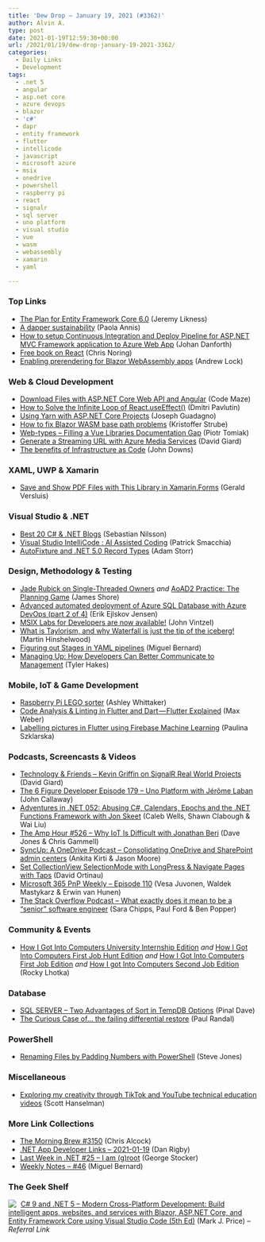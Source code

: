 ```yaml
---
title: 'Dew Drop – January 19, 2021 (#3362)'
author: Alvin A.
type: post
date: 2021-01-19T12:59:30+00:00
url: /2021/01/19/dew-drop-january-19-2021-3362/
categories:
  - Daily Links
  - Development
tags:
  - .net 5
  - angular
  - asp.net core
  - azure devops
  - blazor
  - 'c#'
  - dapr
  - entity framework
  - flutter
  - intellicode
  - javascript
  - microsoft azure
  - msix
  - onedrive
  - powershell
  - raspberry pi
  - react
  - signalr
  - sql server
  - uno platform
  - visual studio
  - vue
  - wasm
  - webassembly
  - xamarin
  - yaml

---
```

### <a name="top"></a>Top Links

  * <a href="https://devblogs.microsoft.com/dotnet/the-plan-for-entity-framework-core-6-0/?WT.mc_id=DOP-MVP-4025064" target="_blank" rel="noopener">The Plan for Entity Framework Core 6.0</a> (Jeremy Likness)
  * <a href="https://devblogs.microsoft.com/sustainable-software/a-dapper-sustainability/?WT.mc_id=DOP-MVP-4025064" target="_blank" rel="noopener">A dapper sustainability</a> (Paola Annis)
  * <a href="https://weblogs.asp.net/jdanforth/how-to-setup-continuous-integration-and-deploy-pipeline-for-asp-net-mvc-framework-application-to-azure-web-app?WT.mc_id=DOP-MVP-4025064" target="_blank" rel="noopener">How to setup Continuous Integration and Deploy Pipeline for ASP.NET MVC Framework application to Azure Web App</a> (Johan Danforth)
  * <a href="https://techcommunity.microsoft.com/t5/educator-developer-blog/free-book-on-react/ba-p/2072417?WT.mc_id=DOP-MVP-4025064" target="_blank" rel="noopener">Free book on React</a> (Chris Noring)
  * <a href="https://andrewlock.net/enabling-prerendering-for-blazor-webassembly-apps/" target="_blank" rel="noopener">Enabling prerendering for Blazor WebAssembly apps</a> (Andrew Lock)



### <a name="web"></a>Web & Cloud Development

  * <a href="https://code-maze.com/download-files-dot-net-core-angular/" target="_blank" rel="noopener">Download Files with ASP.NET Core Web API and Angular</a> (Code Maze)
  * <a href="https://dmitripavlutin.com/react-useeffect-infinite-loop/" target="_blank" rel="noopener">How to Solve the Infinite Loop of React.useEffect()</a> (Dmitri Pavlutin)
  * <a href="https://www.josephguadagno.net/2021/01/18/using-yarn-with-asp-net-core-projects" target="_blank" rel="noopener">Using Yarn with ASP.NET Core Projects</a> (Joseph Guadagno)
  * <a href="https://blog.elmah.io/how-to-fix-blazor-wasm-base-path-problems/" target="_blank" rel="noopener">How to fix Blazor WASM base path problems</a> (Kristoffer Strube)
  * <a href="https://blog.jetbrains.com/webstorm/2021/01/web-types/" target="_blank" rel="noopener">Web-types – Filling a Vue Libraries Documentation Gap</a> (Piotr Tomiak)
  * <a href="http://davidgiard.com/2021/01/19/GenerateAStreamingURLWithAzureMediaServices.aspx" target="_blank" rel="noopener">Generate a Streaming URL with Azure Media Services</a> (David Giard)
  * <a href="https://techcommunity.microsoft.com/t5/fasttrack-for-azure/the-benefits-of-infrastructure-as-code/ba-p/2069350?WT.mc_id=DOP-MVP-4025064" target="_blank" rel="noopener">The benefits of Infrastructure as Code</a> (John Downs)



### <a name="silverlight"></a>XAML, UWP & Xamarin

  * <a href="https://www.youtube.com/watch?v=FqetV1Lh-9c" target="_blank" rel="noopener">Save and Show PDF Files with This Library in Xamarin.Forms</a> (Gerald Versluis)



### <a name="dotnet"></a>Visual Studio & .NET

  * <a href="https://sebnilsson.com/blog/best-csharp-dotnet-blogs/" target="_blank" rel="noopener">Best 20 C# & .NET Blogs</a> (Sebastian Nilsson)
  * <a href="https://blog.ndepend.com/visual-studio-intellicode-ai-assisted-coding/" target="_blank" rel="noopener">Visual Studio IntelliCode : AI Assisted Coding</a> (Patrick Smacchia)
  * <a href="http://feedproxy.google.com/~r/WestDiscGolf/~3/e-om6Hf6LNU/autofixture-and-net5.0-record-types" target="_blank" rel="noopener">AutoFixture and .NET 5.0 Record Types</a> (Adam Storr)



### <a name="design"></a>Design, Methodology & Testing

  * <a href="https://www.jamesshore.com/v2/blog/2021/jade-rubick-on-single-threaded-owner" target="_blank" rel="noopener">Jade Rubick on Single-Threaded Owners</a> _and_ <a href="https://www.jamesshore.com/v2/books/aoad2/the_planning_game" target="_blank" rel="noopener">AoAD2 Practice: The Planning Game</a> (James Shore)
  * <a href="https://erikej.github.io/sqlserver/2021/01/18/azure-sql-advanced-deployment-part2.html" target="_blank" rel="noopener">Advanced automated deployment of Azure SQL Database with Azure DevOps (part 2 of 4)</a> (Erik Ejlskov Jensen)
  * <a href="https://techcommunity.microsoft.com/t5/msix-blog/msix-labs-for-developers-are-now-available/ba-p/2037538?WT.mc_id=DOP-MVP-4025064" target="_blank" rel="noopener">MSIX Labs for Developers are now available!</a> (John Vintzel)
  * <a href="https://nkdagility.com/blog/what-is-taylorism-and-why-waterfall-is-just-the-tip-of-the-iceberg/" target="_blank" rel="noopener">What is Taylorism, and why Waterfall is just the tip of the iceberg!</a> (Martin Hinshelwood)
  * <a href="https://blog.miguelbernard.com/figuring-out-stages-in-yaml-pipelines/" target="_blank" rel="noopener">Figuring out Stages in YAML pipelines</a> (Miguel Bernard)
  * <a href="https://www.7pace.com/blog/managing-up" target="_blank" rel="noopener">Managing Up: How Developers Can Better Communicate to Management</a> (Tyler Hakes)



### <a name="mobile"></a>Mobile, IoT & Game Development

  * <a href="https://www.raspberrypi.org/blog/raspberry-pi-lego-sorter/" target="_blank" rel="noopener">Raspberry Pi LEGO sorter</a> (Ashley Whittaker)
  * <a href="https://medium.com/flutter-community/code-analysis-linting-in-flutter-and-dart-flutter-explained-3014a481e5e?source=rss----86fb29d7cc6a---4" target="_blank" rel="noopener">Code Analysis & Linting in Flutter and Dart — Flutter Explained</a> (Max Weber)
  * <a href="https://medium.com/flutter-community/labelling-pictures-in-flutter-using-firebase-machine-learning-1869054afa62?source=rss----86fb29d7cc6a---4" target="_blank" rel="noopener">Labelling pictures in Flutter using Firebase Machine Learning</a> (Paulina Szklarska)



### <a name="podcasts"></a>Podcasts, Screencasts & Videos

  * <a href="http://DavidGiard.com/2021/01/18/KevinGriffinOnSignalRRealWorldProjects.aspx" target="_blank" rel="noopener">Technology & Friends &#8211; Kevin Griffin on SignalR Real World Projects</a> (David Giard)
  * <a href="https://6figuredev.com/podcast/episode-179-uno-platform-with-jerome-laban/" target="_blank" rel="noopener">The 6 Figure Developer Episode 179 – Uno Platform with Jérôme Laban</a> (John Callaway)
  * <a href="https://devchat.tv/adventures-in-dotnet/net-052-abusing-c-calendars-epochs-and-the-net-functions-framework-with-jon-skeet/" target="_blank" rel="noopener">Adventures in .NET 052: Abusing C#, Calendars, Epochs and the .NET Functions Framework with Jon Skeet</a> (Caleb Wells, Shawn Clabough & Wai Liu)
  * <a href="http://feedproxy.google.com/~r/TheAmpHour/~3/PPzbg8_Fcsw/" target="_blank" rel="noopener">The Amp Hour #526 – Why IoT Is Difficult with Jonathan Beri</a> (Dave Jones & Chris Gammell)
  * <a href="http://syncup.mpsn.libsynpro.com/consolidating-onedrive-and-sharepoint-admin-centers" target="_blank" rel="noopener">SyncUp: A OneDrive Podcast &#8211; Consolidating OneDrive and SharePoint admin centers</a> (Ankita Kirti & Jason Moore)
  * <a href="http://www.youtube.com/watch?v=As5vv40ZmsE" target="_blank" rel="noopener">Set CollectionView SelectionMode with LongPress & Navigate Pages with Taps</a> (David Ortinau)
  * <a href="https://developer.microsoft.com/en-us/sharepoint/blogs/microsoft-365-pnp-weekly-episode-110/?WT.mc_id=DOP-MVP-4025064" target="_blank" rel="noopener">Microsoft 365 PnP Weekly – Episode 110</a> (Vesa Juvonen, Waldek Mastykarz & Erwin van Hunen)
  * <a href="https://the-stack-overflow-podcast.simplecast.com/episodes/what-exactly-does-it-mean-to-be-a-senior-engineer-dPySEVH5" target="_blank" rel="noopener">The Stack Overflow Podcast &#8211; What exactly does it mean to be a &#8220;senior&#8221; software engineer</a> (Sara Chipps, Paul Ford & Ben Popper)



### <a name="events"></a>Community & Events

  * <a href="https://blog.lhotka.net/2020/12/27/How-I-Got-Into-Computers-University-Internship-Edition" target="_blank" rel="noopener">How I Got Into Computers University Internship Edition</a> _and_ <a href="https://blog.lhotka.net/2020/12/29/How-I-Got-Into-Computers-First-Job-Hunt-Edition" target="_blank" rel="noopener">How I Got Into Computers First Job Hunt Edition</a> _and_ <a href="https://blog.lhotka.net/2021/01/04/How-I-Got-Into-Computers-First-Job-Edition" target="_blank" rel="noopener">How I Got Into Computers First Job Edition</a> _and_ <a href="https://blog.lhotka.net/2021/01/14/How-I-got-Into-Computers-Second-Job-Edition" target="_blank" rel="noopener">How I got Into Computers Second Job Edition</a> (Rocky Lhotka)



### <a name="sql"></a>Database

  * <a href="https://blog.sqlauthority.com/2021/01/19/sql-server-two-advantages-of-sort-in-tempdb-options/?utm_source=rss&utm_medium=rss&utm_campaign=sql-server-two-advantages-of-sort-in-tempdb-options" target="_blank" rel="noopener">SQL SERVER – Two Advantages of Sort in TempDB Options</a> (Pinal Dave)
  * <a href="http://feedproxy.google.com/~r/PaulSRandal/~3/xK-_OQh0GIo/" target="_blank" rel="noopener">The Curious Case of… the failing differential restore</a> (Paul Randal)



### <a name="ps"></a>PowerShell

  * <a href="https://www.sqlservercentral.com/blogs/renaming-files-by-padding-numbers-with-powershell" target="_blank" rel="noopener">Renaming Files by Padding Numbers with PowerShell</a> (Steve Jones)



### <a name="misc"></a>Miscellaneous

  * <a href="http://feeds.hanselman.com/~/641904690/0/scotthanselman~Exploring-my-creativity-through-TikTok-and-YouTube-technical-education-videos" target="_blank" rel="noopener">Exploring my creativity through TikTok and YouTube technical education videos</a> (Scott Hanselman)



### <a name="links"></a>More Link Collections

  * <a href="http://feedproxy.google.com/~r/ReflectivePerspective/~3/woUBkJJWzhg/" target="_blank" rel="noopener">The Morning Brew #3150</a> (Chris Alcock)
  * <a href="https://links.danrigby.com/2021/01/app-developer-links-2021-01-19/" target="_blank" rel="noopener">.NET App Developer Links &#8211; 2021-01-19</a> (Dan Rigby)
  * <a href="https://georgestocker.com/2021/01/18/last-week-in-net-25-i-am-groot/" target="_blank" rel="noopener">Last Week in .NET #25 – I am (g)root</a> (George Stocker)
  * <a href="https://blog.miguelbernard.com/weekly-notes-46/" target="_blank" rel="noopener">Weekly Notes &#8211; #46</a> (Miguel Bernard)



### <a name="shelf"></a>The Geek Shelf

<a href="https://www.amazon.com/NET-Cross-Platform-Development-intelligent-Framework/dp/180056810X/?tag=amavin-20" target="_blank" rel="noopener"><img decoding="async" align="left" style="margin: 0px 5px 0px 0px; border: 0px currentcolor; border-image: none; float: left; display: inline; background-image: none;" src="https://m.media-amazon.com/images/I/61+1suM9+JL._AC_UY218_.jpg" border="0" /></a>&nbsp;<a href="https://www.amazon.com/NET-Cross-Platform-Development-intelligent-Framework/dp/180056810X/?tag=amavin-20" target="_blank" rel="noopener">C# 9 and .NET 5 – Modern Cross-Platform Development: Build intelligent apps, websites, and services with Blazor, ASP.NET Core, and Entity Framework Core using Visual Studio Code (5th Ed)</a> (Mark J. Price) &#8211; _Referral Link_